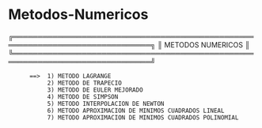 # Metodos-Numericos

 ╔══════════════════════════════════════════════════════════════════════════════╗
 ║                                 METODOS NUMERICOS                            ║
 ╚══════════════════════════════════════════════════════════════════════════════╝

          ==>  1) METODO LAGRANGE
               2) METODO DE TRAPECIO
               3) METODO DE EULER MEJORADO
               4) METODO DE SIMPSON
               5) METODO INTERPOLACION DE NEWTON
               6) METODO APROXIMACION DE MINIMOS CUADRADOS LINEAL
               7) METODO APROXIMACION DE MINIMOS CUADRADOS POLINOMIAL
